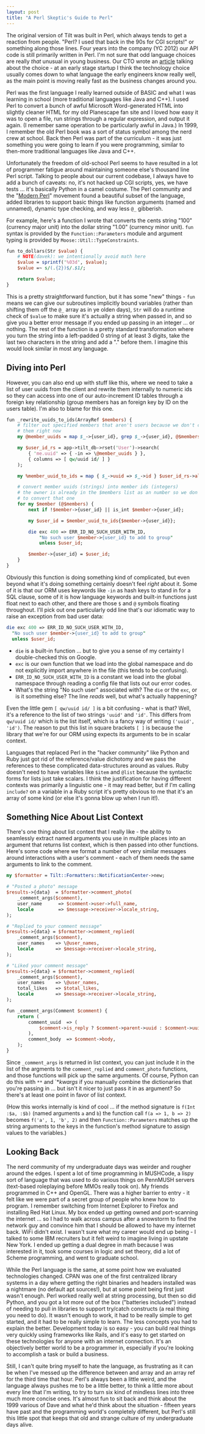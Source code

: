 ```yaml
---
layout: post
title: "A Perl Skeptic's Guide to Perl"
---
```


The original version of Tilt was built in Perl, which always tends to get a reaction from people.  "Perl?  I used that back in the 90s for CGI scripts!" or something along those lines.  Four years into the company (YC 2012) our API code is still primarily written in Perl.  I'm not sure that odd language choices are really *that* unusual in young business.  Our CTO wrote an [article](http://web.archive.org/web/20120914031745/http://dsog.info/blog/Perl/Hacking/Technology/2012/08/31/why-did-i-choose-perl-for-crowdtilt/) talking about the choice - at an early stage startup I think the technology choice usually comes down to what language the early engineers know really well, as the main point is moving really fast as the business changes around you.

Perl was the first language I really learned outside of BASIC and what I was learning in school (more traditional languages like Java and C++).  I used Perl to convert a bunch of awful Microsoft Word-generated HTML into slightly cleaner HTML for my old Planescape fan site and I loved how easy it was to open a file, run strings through a regular expression, and output it again.  (I remember same operation to be particularly awful in Java.)  In 1999, I remember the old Perl book was a sort of status symbol among the nerd crew at school.  Back then Perl was part of the curriculum - it was just something you were going to learn if you were programming, similar to then-more traditional languages like Java and C++.

Unfortunately the freedom of old-school Perl seems to have resulted in a lot of programmer fatigue around maintaining someone else's thousand line Perl script.  Talking to people about our current codebase, I always have to add a bunch of caveats: no, it's not hacked up CGI scripts, yes, we have tests ... it's basically Python in a camel costume.  The Perl community and the "[Modern Perl](http://onyxneon.com/books/modern_perl/)" movement found a beautiful subset of the language, added libraries to support basic things like function arguments (named and unnamed), dynamic type checking, and way less `@_` gibberish.

For example, here's a function I wrote that converts the cents string "100" (currency major unit) into the dollar string "1.00" (currency minor unit).  `fun` syntax is provided by the `Function::Parameters` module and argument typing is provided by `Moose::Util::TypeConstraints`.

```perl
fun to_dollars(Str $value) {
    # NOTE(davek): we intentionally avoid math here
    $value = sprintf('%03d', $value);
    $value =~ s/(.{2})$/.$1/;

    return $value;
}
```

This is a pretty straightforward function, but it has some "new" things - `fun` means we can give our subroutines implicitly bound variables (rather than shifting them off the `@_` array as in ye olden days), `Str` will do a runtime check of `$value` to make sure it's actually a string when passed in, and so give you a better error message if you ended up passing in an integer ... or nothing.  The rest of the function is a pretty standard transformation where you turn the string into a left-padded 0 string of at least 3 digits, take the last two characters in the string and add a "." before them.  I imagine this would look similar in most any language.

## Diving into Perl

However, you can also end up with stuff like this, where we need to take a list of user uuids from the client and rewrite them internally to numeric ids so they can access into one of our auto-increment ID tables through a foreign key relationship (group members has an foreign key by ID on the users table).  I'm also to blame for this one.

```perl
fun _rewrite_uuids_to_ids(ArrayRef $members) {
    # filter out specified members that aren't users because we don't care about
    # them right now
    my @member_uuids = map $_->{user_id}, grep $_->{user_id}, @$members;

    my $user_id_rs = app->tilt_db->rset('User')->search(
        { 'me.uuid' => { -in => \@member_uuids } },
        { columns => [ qw/uuid id/ ] }
    );

    my %member_uuid_to_ids = map { $_->uuid => $_->id } $user_id_rs->all;

    # convert member uuids (strings) into member ids (integers)
    # the owner is already in the $members list as an number so we don't need
    # to convert that one
    for my $member (@$members) {
        next if !$member->{user_id} || is_int $member->{user_id};

        my $user_id = $member_uuid_to_ids{$member->{user_id}};

        die exc 400 => ERR_ID_NO_SUCH_USER_WITH_ID,
            "No such user $member->{user_id} to add to group"
            unless $user_id;

        $member->{user_id} = $user_id;
    }
}
```

Obviously this function is doing something kind of complicated, but even beyond what it's doing something certainly doesn't feel _right_ about it.  Some of it is that our ORM uses keywords like `-in` as hash keys to stand in for a SQL clause, some of it is how language keywords and built-in functions just float next to each other, and there are those `$` and `@` symbols floating throughout.  I'll pick out one particularly odd line that's our idiomatic way to raise an exception from bad user data:

```perl
die exc 400 => ERR_ID_NO_SUCH_USER_WITH_ID,
  "No such user $member->{user_id} to add to group"
  unless $user_id;
```

* `die` is a built-in function ... but to give you a sense of my certainty I double-checked this on Google.
* `exc` is our own function that we load into the global namespace and do not explicitly import anywhere in the file (this tends to be confusing).
* `ERR_ID_NO_SUCH_USER_WITH_ID` is a constant we load into the global namespace through reading a config file that lists out our error codes.
* What's the string "No such user" associated with?  The `die` or the `exc`, or is it something else?  The line _reads_ well, but what's actually happening?

Even the little gem `[ qw/uuid id/ ]` is a bit confusing - what is that?  Well, it's a reference to the list of two strings `'uuid'` and `'id'`.  This differs from  `qw/uuid id/` which is the list itself, which is a fancy way of writing `('uuid', 'id')`.  The reason to put this list in square brackets `[ ]` is because the library that we're for our ORM using expects its arguments to be in scalar context.

Languages that replaced Perl in the "hacker community" like Python and Ruby just got rid of the reference/value dichotomy and we pass the references to these complicated data-structures around as values.  Ruby doesn't need to have variables like `$item` and `@list` because the syntactic forms for lists just take scalars.  I think the justification for having different contexts was primarily a linguistic one - it may read better, but if I'm calling `include?` on a variable in a Ruby script it's pretty obvious to me that it's an array of some kind (or else it's gonna blow up when I run it!).

## Something Nice About List Context

There's one thing about list context that I really like - the ability to seamlessly extract named arguments you use in multiple places into an argument that returns list context, which is then passed into other functions.  Here's some code where we format a number of very similar messages around interactions with a user's comment - each of them needs the same arguments to link to the comment.

```perl
my $formatter = Tilt::Formatters::NotificationCenter->new;

# "Posted a photo" message
$results->{data}  = $formatter->comment_photo(
    _comment_args($comment),
    user_name      => $comment->user->full_name,
    locale         => $message->receiver->locale_string,
);

# "Replied to your comment message"
$results->{data} = $formatter->comment_replied(
    _comment_args($comment),
    user_names    => \@user_names,
    locale        => $message->receiver->locale_string,
);

# "Liked your comment message"
$results->{data} = $formatter->comment_replied(
    _comment_args($comment),
    user_names    => \@user_names,
    total_likes   => $total_likes,
    locale        => $message->receiver->locale_string,
);

fun _comment_args(Comment $comment) {
    return (
        comment_uuid  => (
            $comment->is_reply ? $comment->parent->uuid : $comment->uuid
        ),
        comment_body  => $comment->body,
    );
}
```

Since `_comment_args` is returned in list context, you can just include it in the list of the argments to the `comment_replied` and `comment_photo` functions, and those functions will pick up the same arguments.  Of course, Python can do this with `**` and `**kwargs* if you manually combine the dictionaries that you're passing in ... but isn't it nicer to just pass it in as argument?  So there's at least one point in favor of list context.

(How this works internally is kind of cool ... if the method signature is `f(Int :$a, :$b)` (named arguments `a` and `b`) the function call `f(a => 1, b => 2)` becomes `f('a', 1, 'b', 2)` and then `Function::Parameters` matches up the string arguments to the keys in the function's method signature to assign values to the variables.)

## Looking Back

The nerd community of my undergraduate days was weirder and rougher around the edges.  I spent a lot of time programming in MUSHCode, a lispy sort of language that was used to do various things on PennMUSH servers (text-based roleplaying before MMOs really took on).  My friends programmed in C++ and OpenGL.  There was a higher barrier to entry - it felt like we were part of a secret group of people who knew how to program.  I remember switching from Internet Explorer to Firefox and installing Red Hat Linux.  My box ended up getting owned and port-scanning the internet ... so I had to walk across campus after a snowstorm to find the network guy and convince him that I should be allowed to have my internet back.  WiFi didn't exist.  I wasn't sure what my career would end up being - I talked to some IBM recruiters but it felt weird to imagine living in upstate New York.  I ended up getting a dual degree in math because I was interested in it, took some courses in logic and set theory, did a lot of Scheme programming, and went to graduate school.

While the Perl language is the same, at some point how we evaluated technologies changed.  CPAN was one of the first centralized library systems in a day where getting the right binaries and headers installed was a nightmare (no default apt sources!), but at some point being first just wasn't enough.  Perl worked really well at string processing, but then so did Python, and you got a lot more out of the box ("batteries included") instead of needing to pull in libraries to support try/catch constructs (a real thing you need to do).  It wasn't enough to work, it had to be really simple to get started, and it had to be really simple to learn.  The less concepts you had to explain the better.  Development today is so easy - you can build real things very quickly using frameworks like Rails, and it's easy to get started on these technologies for anyone with an internet connection.  It's an objectively better world to be a programmer in, especially if you're looking to accomplish a task or build a business.

Still, I can't quite bring myself to hate the language, as frustrating as it can be when I've messed up the difference between and array and an array ref for the third time that hour.  Perl's always been a little weird, and the language always pushes me to be a little better, to think a little more about every line that I'm writing, to try to turn six kind of mindless lines into three much more concise ones.  It's almost fun to sit back and think about the 1999 various of Dave and what he'd think about the situation - fifteen years have past and the programming world's completely different, but Perl's still this little spot that keeps that old and strange culture of my undergraduate days alive.